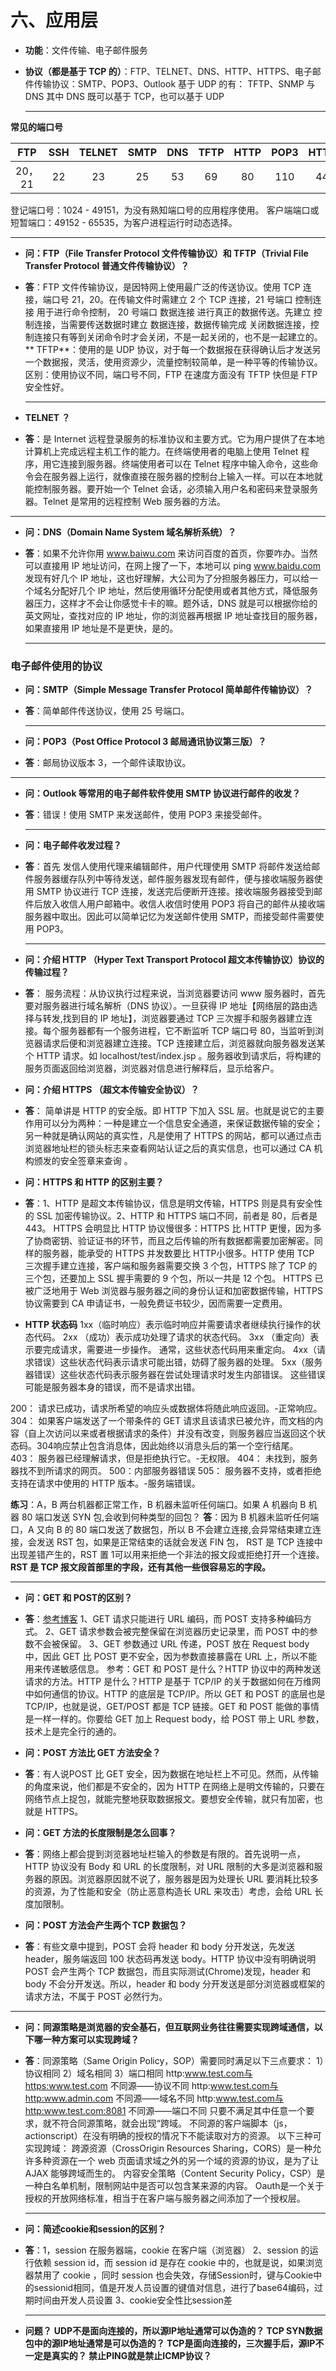 # 六、应用层

* **功能**：文件传输、电子邮件服务
* **协议（都是基于 TCP 的）**：FTP、TELNET、DNS、HTTP、HTTPS、电子邮件传输协议：SMTP、POP3、Outlook
  基于 UDP 的有： TFTP、SNMP  与 DNS
  其中 DNS 既可以基于 TCP，也可以基于 UDP
  
  ****

**常见的端口号**

|  FTP   | SSH  | TELNET | SMTP | DNS  | TFTP | HTTP | POP3 | HTTPS |
| :----: | :--: | :----: | :--: | :--: | :--: | :--: | :--: | :---: |
| 20，21 |  22  |   23   |  25  |  53  |  69  |  80  | 110  |  443  |

  登记端口号：1024 - 49151，为没有熟知端口号的应用程序使用。
  客户端端口或短暂端口：49152 - 65535，为客户进程运行时动态选择。
****

* **问：FTP（File Transfer Protocol 文件传输协议）和 TFTP（Trivial File Transfer Protocol 普通文件传输协议）？**
* **答**：FTP 文件传输协议，是因特网上使用最广泛的传送协议。使用 TCP 连接，端口号 21，20。在传输文件时需建立 2 个 TCP 连接，21 号端口 控制连接 用于进行命令控制， 20 号端口 数据连接 进行真正的数据传送。先建立 控制连接，当需要传送数据时建立 数据连接，数据传输完成 关闭数据连接，控制连接只有等到关闭命令时才会关闭，不是一起关闭的，也不是一起建立的。
** TFTP**：使用的是 UDP 协议，对于每一个数据报在获得确认后才发送另一个数据报，灵活，使用资源少，流量控制较简单，是一种平等的传输协议。
区别：使用协议不同，端口号不同，FTP 在速度方面没有 TFTP 快但是 FTP 安全性好。
  
  ****
  
* **TELNET ？**
* **答**：是 Internet 远程登录服务的标准协议和主要方式。它为用户提供了在本地计算机上完成远程主机工作的能力。在终端使用者的电脑上使用 Telnet 程序，用它连接到服务器。终端使用者可以在 Telnet 程序中输入命令，这些命令会在服务器上运行，就像直接在服务器的控制台上输入一样。可以在本地就能控制服务器。要开始一个 Telnet 会话，必须输入用户名和密码来登录服务器。Telnet 是常用的远程控制 Web 服务器的方法。
  
****
  
* **问：DNS（Domain Name System 域名解析系统）？**
* **答**：如果不允许你用 www.baiwu.com 来访问百度的首页，你要咋办。当然可以直接用 IP 地址访问，在网上搜了一下，本地可以 ping www.baidu.com 发现有好几个 IP 地址，这也好理解，大公司为了分担服务器压力，可以给一个域名分配好几个 IP 地址，然后使用循环分配使用或者其他方式，降低服务器压力，这样才不会让你感觉卡卡的嘛。题外话，DNS 就是可以根据你给的英文网址，查找对应的 IP 地址，你的浏览器再根据 IP 地址查找目的服务器，如果直接用 IP 地址是不是更快，是的。
  
  ****
### 电子邮件使用的协议
* **问：SMTP（Simple Message Transfer Protocol 简单邮件传输协议）？**
* **答**：简单邮件传送协议，使用 25 号端口。
  
  ****
  
* **问：POP3（Post Office Protocol 3 邮局通讯协议第三版）？**
* **答**：邮局协议版本 3，一个邮件读取协议。
  
****

* **问：Outlook 等常用的电子邮件软件使用 SMTP 协议进行邮件的收发？**
* **答**：错误！使用 SMTP 来发送邮件，使用 POP3 来接受邮件。
  
  ****
  
* **问：电子邮件收发过程？**
* **答**：首先 发信人使用代理来编辑邮件，用户代理使用 SMTP 将邮件发送给邮件服务器缓存队列中等待发送，邮件服务器发现有邮件，便与接收端服务器使用 SMTP 协议进行 TCP 连接，发送完后便断开连接。接收端服务器接受到邮件后放入收信人用户邮箱中。收信人收信时使用 POP3 将自己的邮件从接收端服务器中取出。因此可以简单记忆为发送邮件使用 SMTP，而接受邮件需要使用 POP3。
  
  ****

* **问：介绍 HTTP （Hyper Text Transport Protocol 超文本传输协议）协议的传输过程？**
* **答**： 服务流程：从协议执行过程来说，当浏览器要访问 www 服务器时，首先要对服务器进行域名解析（DNS 协议）。一旦获得 IP 地址【网络层的路由选择与转发,找到目的 IP 地址】，浏览器要通过 TCP 三次握手和服务器建立连接。每个服务器都有一个服务进程，它不断监听 TCP 端口号 80，当监听到浏览器请求后便和浏览器建立连接。TCP 连接建立后，浏览器就向服务器发送某个 HTTP 请求。如 localhost/test/index.jsp 。服务器收到请求后，将构建的服务页面返回给浏览器，浏览器对信息进行解释后，显示给客户。

* **问：介绍 HTTPS （超文本传输安全协议）？**
* **答**： 简单讲是 HTTP 的安全版。即 HTTP 下加入 SSL 层。也就是说它的主要作用可以分为两种：一种是建立一个信息安全通道，来保证数据传输的安全；另一种就是确认网站的真实性，凡是使用了 HTTPS 的网站，都可以通过点击浏览器地址栏的锁头标志来查看网站认证之后的真实信息，也可以通过 CA 机构颁发的安全签章来查询 。

* **问：HTTPS 和 HTTP 的区别主要？**
* **答**：1、HTTP 是超文本传输协议，信息是明文传输，HTTPS 则是具有安全性的 SSL 加密传输协议。2、HTTP 和 HTTPS 端口不同，前者是 80，后者是 443。
HTTPS 会明显比 HTTP 协议慢很多：HTTPS 比 HTTP 更慢，因为多了协商密钥、验证证书的环节，而且之后传输的所有数据都需要加密解密。同样的服务器，能承受的 HTTPS 并发数要比 HTTP小很多。HTTP 使用 TCP 三次握手建立连接，客户端和服务器需要交换 3 个包，HTTPS 除了 TCP 的三个包，还要加上 SSL 握手需要的 9 个包，所以一共是 12 个包。
  HTTPS 已被广泛地用于 Web 浏览器与服务器之间的身份认证和加密数据传输，HTTPS 协议需要到 CA 申请证书，一般免费证书较少，因而需要一定费用。

* **HTTP 状态码**
1xx（临时响应）表示临时响应并需要请求者继续执行操作的状态代码。
2xx （成功）表示成功处理了请求的状态代码。
3xx （重定向）表示要完成请求，需要进一步操作。 通常，这些状态代码用来重定向。
4xx（请求错误）这些状态代码表示请求可能出错，妨碍了服务器的处理。
5xx（服务器错误）这些状态代码表示服务器在尝试处理请求时发生内部错误。 这些错误可能是服务器本身的错误，而不是请求出错。

200： 请求已成功，请求所希望的响应头或数据体将随此响应返回。-正常响应。
304： 如果客户端发送了一个带条件的 GET 请求且该请求已被允许，而文档的内容（自上次访问以来或者根据请求的条件）并没有改变，则服务器应当返回这个状态码。304响应禁止包含消息体，因此始终以消息头后的第一个空行结尾。
403： 服务器已经理解请求，但是拒绝执行它。-无权限。
404： 未找到，服务器找不到所请求的网页。
500：内部服务器错误
505： 服务器不支持，或者拒绝支持在请求中使用的 HTTP 版本。-服务端错误。

  **练习**：A，B 两台机器都正常工作，B 机器未监听任何端口。如果 A 机器向 B 机器 80 端口发送 SYN 包,会收到何种类型的回包？
  **答**：因为 B 机器未监听任何端口，A 又向  B 的 80 端口发送了数据包，所以 B 不会建立连接,会异常结束建立连接，会发送 RST 包，如果是正常结束的话就会发送 FIN 包， RST 是 TCP 连接中 出现差错产生的，RST 置 1可以用来拒绝一个非法的报文段或拒绝打开一个连接。**RST 是 TCP 报文段首部里的字段，还有其他一些很容易忘的字段。**
****

* **问：GET 和 POST的区别？**
* **答**：[参考博客](https://www.cnblogs.com/logsharing/p/8448446.html)
1、GET 请求只能进行 URL 编码，而 POST 支持多种编码方式。
2、GET 请求参数会被完整保留在浏览器历史记录里，而 POST 中的参数不会被保留。
3、GET 参数通过 URL 传递，POST 放在 Request body 中，因此 GET 比 POST 更不安全，因为参数直接暴露在 URL 上，所以不能用来传递敏感信息。
参考：GET 和 POST 是什么？HTTP 协议中的两种发送请求的方法。HTTP 是什么？HTTP 是基于 TCP/IP 的关于数据如何在万维网中如何通信的协议。HTTP 的底层是 TCP/IP。所以 GET 和 POST 的底层也是 TCP/IP，也就是说，GET/POST 都是 TCP 链接。GET 和 POST 能做的事情是一样一样的。你要给 GET 加上 Request body，给 POST 带上 URL 参数，技术上是完全行的通的。



* **问：POST 方法比 GET 方法安全？**
* **答**：有人说POST 比 GET 安全，因为数据在地址栏上不可见。然而，从传输的角度来说，他们都是不安全的，因为 HTTP 在网络上是明文传输的，只要在网络节点上捉包，就能完整地获取数据报文。要想安全传输，就只有加密，也就是 HTTPS。

* **问：GET 方法的长度限制是怎么回事？**
* **答**：网络上都会提到浏览器地址栏输入的参数是有限的。首先说明一点，HTTP 协议没有 Body 和 URL 的长度限制，对 URL 限制的大多是浏览器和服务器的原因。浏览器原因就不说了，服务器是因为处理长 URL 要消耗比较多的资源，为了性能和安全（防止恶意构造长 URL 来攻击）考虑，会给 URL 长度加限制。

* **问：POST 方法会产生两个 TCP 数据包？**
* **答**：有些文章中提到，POST 会将 header 和 body 分开发送，先发送 header，服务端返回 100 状态码再发送 body。HTTP 协议中没有明确说明 POST 会产生两个 TCP 数据包，而且实际测试(Chrome)发现，header 和 body 不会分开发送。所以，header 和 body 分开发送是部分浏览器或框架的请求方法，不属于 POST 必然行为。
  
****

* **问：同源策略是浏览器的安全基石，但互联网业务往往需要实现跨域通信，以下哪一种方案可以实现跨域？**

* **答**：同源策略（Same Origin Policy，SOP）需要同时满足以下三点要求： 
  1）协议相同  2）域名相同 3）端口相同 
   http:www.test.com与https:www.test.com 不同源——协议不同 
   http:www.test.com与http:www.admin.com 不同源——域名不同 
   http:www.test.com与http:www.test.com:8081 不同源——端口不同
   只要不满足其中任意一个要求，就不符合同源策略，就会出现“跨域。
  不同源的客户端脚本（js，actionscript）在没有明确的授权的情况下不能读取对方的资源。
  以下三种可实现跨域：
  跨源资源（CrossOrigin Resources Sharing，CORS）是一种允许多种资源在一个 web 页面请求域之外的另一个域的资源的协议，是为了让 AJAX 能够跨域而生的。
  内容安全策略（Content Security Policy，CSP）是一种白名单机制，限制网站中是否可以包含某来源的内容。
  Oauth是一个关于授权的开放网络标准，相当于在客户端与服务器之间添加了一个授权层。
  
  ****
  
* **问：简述cookie和session的区别？**
* **答**：1，session 在服务器端，cookie 在客户端（浏览器）
  2、session 的运行依赖 session id，而 session id 是存在 cookie 中的，也就是说，如果浏览器禁用了 cookie ，同时 session 也会失效，存储Session时，键与Cookie中的sessionid相同，值是开发人员设置的键值对信息，进行了base64编码，过期时间由开发人员设置
  3、cookie安全性比session差
  
  ****
  
* **问题？**
  **UDP不是面向连接的，所以源IP地址通常可以伪造的？
  TCP SYN数据包中的源IP地址通常是可以伪造的？
  TCP是面向连接的，三次握手后，源IP不一定是真实的？
  禁止PING就是禁止ICMP协议？**



